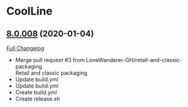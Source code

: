 # CoolLine

## [8.0.008](https://github.com/LoneWanderer-GH/CoolLine/tree/8.0.008) (2020-01-04)
[Full Changelog](https://github.com/LoneWanderer-GH/CoolLine/compare/8.0.007c...8.0.008)

- Merge pull request #3 from LoneWanderer-GH/retail-and-classic-packaging  
    Retail and classic packaging  
- Update build.yml  
- Update build.yml  
- Create build.yml  
- Create release.sh  
